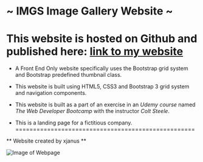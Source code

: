 # ~ IMGS Image Gallery Website ~
# This website is hosted on Github and published here: [link to my website](https://xjanus.github.io/IMGS-image-gallery/) 

* A Front End Only website specifically uses the Bootstrap grid system and Bootstrap predefined thumbnail class.

* This website is built using HTML5, CSS3 and Bootstrap 3 grid system and navigation components.

* This website is built as a part of an exercise in an *Udemy course* named *The Web Developer Bootcamp* with the instructor *Colt Steele*.

* This is a landing page for a fictitious company.
===================================================

 ** Website created by xjanus **
 
![Image of Webpage](https://i.ibb.co/1XrCnZC/webpage-Screenshot.png)
